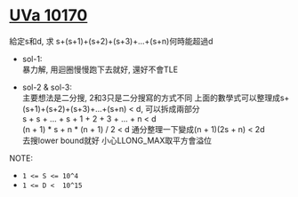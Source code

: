 # [UVa 10170](https://vjudge.net/problem/UVA-10170)  

給定s和d, 求 s+(s+1)+(s+2)+(s+3)+...+(s+n)何時能超過d  

* sol-1:  
  暴力解, 用迴圈慢慢跑下去就好, 還好不會TLE  
 
* sol-2 & sol-3:  
  主要想法是二分搜, 2和3只是二分搜寫的方式不同
  上面的數學式可以整理成s+(s+1)+(s+2)+(s+3)+...+(s+n) < d, 可以拆成兩部分  
  s + s + ... + s + 1 + 2 + 3 + ... + n < d  
  (n + 1) * s + n * (n + 1) / 2 < d 通分整理一下變成(n + 1)(2s + n) < 2d  
  去搜lower bound就好 小心LLONG_MAX取平方會溢位
  
NOTE:  
 * `1 <= S <= 10^4`  
 * `1 <= D <  10^15`
